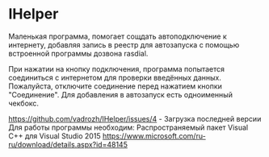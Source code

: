 # IHelper
Маленькая программа, помогает сощдать автоподключение к интернету, добавляя запись в реестр для автозапуска с помощью встроенной программы дозвона rasdial.

При нажатии на кнопку подключения, программа попытается соединиться с интернетом для проверки введённых данных. Пожалуйста, отключите соединение перед нажатием кнопки "Соединение". Для добавления в автозапуск есть одноименный чекбокс.

https://github.com/vadrozh/IHelper/issues/4 - Загрузка последней версии
Для работы программы необходим:
Распространяемый пакет Visual C++ для Visual Studio 2015 
https://www.microsoft.com/ru-ru/download/details.aspx?id=48145
